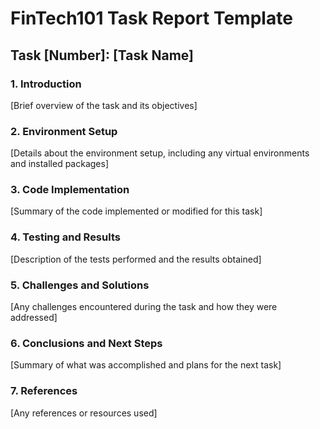 # FinTech101 Task Report Template

## Task [Number]: [Task Name]

### 1. Introduction
[Brief overview of the task and its objectives]

### 2. Environment Setup
[Details about the environment setup, including any virtual environments and installed packages]

### 3. Code Implementation
[Summary of the code implemented or modified for this task]

### 4. Testing and Results
[Description of the tests performed and the results obtained]

### 5. Challenges and Solutions
[Any challenges encountered during the task and how they were addressed]

### 6. Conclusions and Next Steps
[Summary of what was accomplished and plans for the next task]

### 7. References
[Any references or resources used]